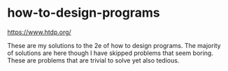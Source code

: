 # how-to-design-programs
https://www.htdp.org/

These are my solutions to the 2e of how to design programs. The majority of solutions are here though I have skipped
problems that seem boring. These are problems that are trivial to solve yet also tedious.



